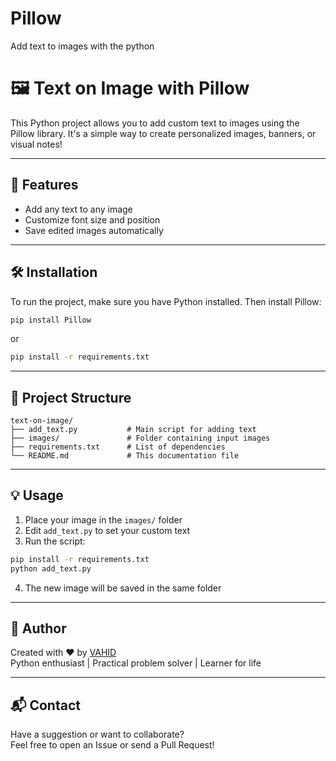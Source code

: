 # Pillow
Add text to images with the python 
# 🖼️ Text on Image with Pillow

This Python project allows you to add custom text to images using the Pillow library. It's a simple way to create personalized images, banners, or visual notes!

---

## 🚀 Features

- Add any text to any image
- Customize font size and position
- Save edited images automatically

---

## 🛠️ Installation

To run the project, make sure you have Python installed. Then install Pillow:

```bash
pip install Pillow
```
or

```bash
pip install -r requirements.txt
```
---

## 📂 Project Structure

```
text-on-image/
├── add_text.py           # Main script for adding text
├── images/               # Folder containing input images
├── requirements.txt      # List of dependencies
└── README.md             # This documentation file
```

---

## 💡 Usage

1. Place your image in the `images/` folder  
2. Edit `add_text.py` to set your custom text  
3. Run the script:

```bash
pip install -r requirements.txt
python add_text.py
```

4. The new image will be saved in the same folder

---

## 👤 Author

Created with ❤️ by [VAHID](#)  
Python enthusiast | Practical problem solver | Learner for life

---

## 📬 Contact

Have a suggestion or want to collaborate?  
Feel free to open an Issue or send a Pull Request!
